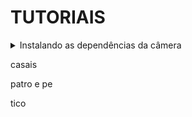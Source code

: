 # TUTORIAIS

<details>
  <summary> Instalando as dependências da câmera </summary>
  
  ola, treco, bananas
  
  olha o pe
  
  trigo?
  
  talvez
  
  seca e zeca
  
  treco
  
</details>

casais 

patro e pe

tico
